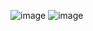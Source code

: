 ![image](https://github.com/user-attachments/assets/27df2ba1-e420-4003-bce2-7a61f633802a)
![image](https://github.com/user-attachments/assets/43098e0f-2dc9-4289-b7eb-9270159991b4)
